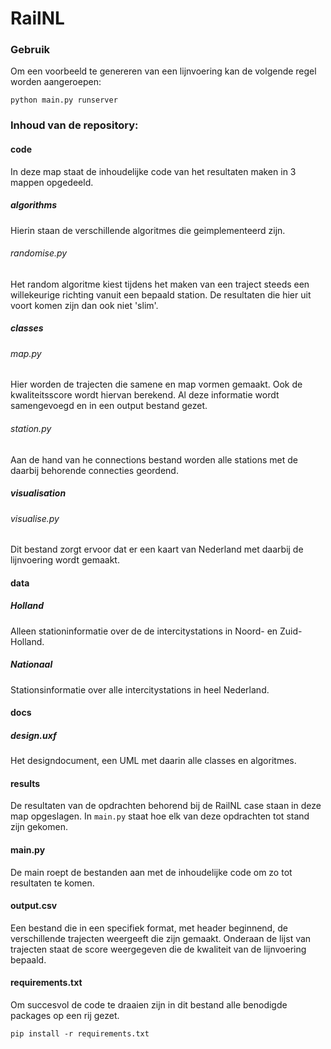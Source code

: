 # RailNL

### Gebruik
Om een voorbeeld te genereren van een lijnvoering kan de volgende regel worden aangeroepen:
```
python main.py runserver  
```

### Inhoud van de repository:
#### code
In deze map staat de inhoudelijke code van het resultaten maken in 3 mappen opgedeeld.
##### algorithms 
Hierin staan de verschillende algoritmes die geimplementeerd zijn.
###### randomise.py 
Het random algoritme kiest tijdens het maken van een traject steeds een willekeurige richting vanuit een bepaald station.
De resultaten die hier uit voort komen zijn dan ook niet 'slim'.  

##### classes 
###### map.py
Hier worden de trajecten die samene en map vormen gemaakt. Ook de kwaliteitsscore wordt hiervan berekend. Al deze informatie wordt samengevoegd en in een output bestand gezet. 
###### station.py
Aan de hand van he connections bestand worden alle stations met de daarbij behorende connecties geordend.  

##### visualisation
###### visualise.py
Dit bestand zorgt ervoor dat er een kaart van Nederland met daarbij de lijnvoering wordt gemaakt.  

#### data
##### Holland
Alleen stationinformatie over de de intercitystations in Noord- en Zuid-Holland. 
##### Nationaal
Stationsinformatie over alle intercitystations in heel Nederland.  

#### docs
##### design.uxf
Het designdocument, een UML met daarin alle classes en algoritmes.  

#### results
De resultaten van de opdrachten behorend bij de RailNL case staan in deze map opgeslagen. In `main.py` staat hoe elk van deze opdrachten tot stand zijn gekomen.  

#### main.py
De main roept de bestanden aan met de inhoudelijke code om zo tot resultaten te komen.  

#### output.csv
Een bestand die in een specifiek format, met header beginnend, de verschillende trajecten weergeeft die zijn gemaakt. Onderaan de lijst van trajecten staat de score weergegeven die de kwaliteit van de lijnvoering bepaald.  

#### requirements.txt
Om succesvol de code te draaien zijn in dit bestand alle benodigde packages op een rij gezet. 
```
pip install -r requirements.txt  
```
